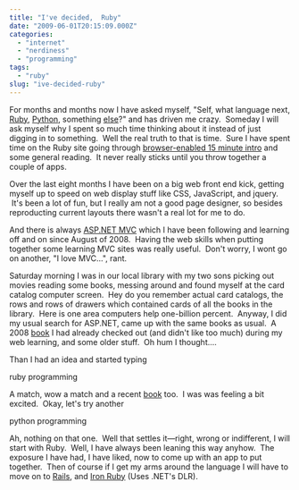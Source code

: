 ```yaml
---
title: "I've decided,  Ruby"
date: "2009-06-01T20:15:09.000Z"
categories: 
  - "internet"
  - "nerdiness"
  - "programming"
tags: 
  - "ruby"
slug: "ive-decided-ruby"
---
```


For months and months now I have asked myself, "Self, what language next, [Ruby](http://www.ruby-lang.org/ "Ruby A Programmers Best Friend"), [Python](http://www.python.org/), something [else](http://en.wikipedia.org/wiki/Lisp_programming_language)?" and has driven me crazy.  Someday I will ask myself why I spent so much time thinking about it instead of just digging in to something.  Well the real truth to that is time.  Sure I have spent time on the Ruby site going through [browser-enabled 15 minute intro](http://tryruby.hobix.com/) and some general reading.  It never really sticks until you throw together a couple of apps.

Over the last eight months I have been on a big web front end kick, getting myself up to speed on web display stuff like CSS, JavaScript, and jquery.  It's been a lot of fun, but I really am not a good page designer, so besides reproducting current layouts there wasn't a real lot for me to do.  

And there is always [ASP.NET MVC](http://asp.net/mvc) which I have been following and learning off and on since August of 2008.  Having the web skills when putting together some learning MVC sites was really useful.  Don't worry, I wont go on another, "I love MVC...", rant.

Saturday morning I was in our local library with my two sons picking out movies reading some books, messing around and found myself at the card catalog computer screen.  Hey do you remember actual card catalogs, the rows and rows of drawers which contained cards of all the books in the library.  Here is one area computers help one-billion percent.  Anyway, I did my usual search for ASP.NET, came up with the same books as usual.  A 2008 [book](http://www.amazon.com/gp/product/B001NEK6ZG?ie=UTF8&tag=bretcook-20&linkCode=as2&camp=1789&creative=390957&creativeASIN=B001NEK6ZG) I had already checked out (and didn't like too much) during my web learning, and some older stuff.  Oh hum I thought....

Than I had an idea and started typing

ruby programming

A match, wow a match and a recent [book](http://www.amazon.com/gp/product/0596516177?ie=UTF8&tag=bretcook-20&linkCode=as2&camp=1789&creative=390957&creativeASIN=0596516177) too.  I was was feeling a bit excited.  Okay, let's try another

python programming

Ah, nothing on that one.  Well that settles it—right, wrong or indifferent, I will start with Ruby.  Well, I have always been leaning this way anyhow.  The exposure I have had, I have liked, now to come up with an app to put together.  Then of course if I get my arms around the language I will have to move on to [Rails](http://rubyonrails.org/), and [Iron Ruby](http://www.ironruby.net/) (Uses .NET's DLR).
